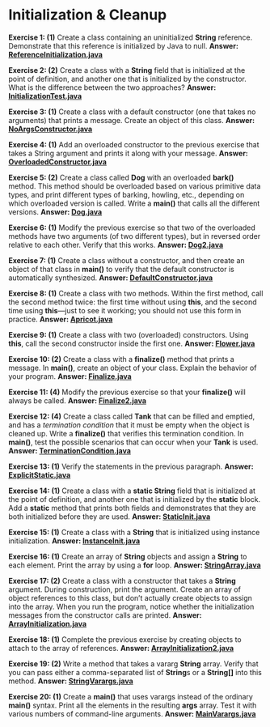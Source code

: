 # Initialization & Cleanup

**Exercise 1: (1)** Create a class containing an uninitialized **String**
reference. Demonstrate that this reference is initialized by Java to null.
**Answer: [ReferenceInitialization.java](src/main/java/ReferenceInitialization.java)**

**Exercise 2: (2)** Create a class with a **String** field that 
is initialized at the point of definition, and another one that 
is initialized by the constructor. What is the difference between the two approaches?
**Answer: [InitializationTest.java](src/main/java/InitializationTest.java)**

**Exercise 3: (1)** Create a class with a default constructor (one that 
takes no arguments) that prints a message. Create an object of this class.
**Answer: [NoArgsConstructor.java](src/main/java/NoArgsConstructor.java)**

**Exercise 4: (1)** Add an overloaded constructor to the previous exercise 
that takes a String argument and prints it along with your message.
**Answer: [OverloadedConstructor.java](src/main/java/OverloadedConstructor.java)**

**Exercise 5: (2)** Create a class called **Dog** with an overloaded 
**bark()** method. This method should be overloaded based on various 
primitive data types, and print different types of barking, howling, etc., 
depending on which overloaded version is called. Write a **main()** 
that calls all the different versions.
**Answer: [Dog.java](src/main/java/Dog.java)**

**Exercise 6: (1)** Modify the previous exercise so that two of the 
overloaded methods have two arguments (of two different types), but 
in reversed order relative to each other. Verify that this works.
**Answer: [Dog2.java](src/main/java/Dog2.java)**

**Exercise 7: (1)** Create a class without a constructor, and then 
create an object of that class in **main()** to verify that 
the default constructor is automatically synthesized.
**Answer: [DefaultConstructor.java](src/main/java/DefaultConstructor.java)**

**Exercise 8: (1)** Create a class with two methods. Within the first method, 
call the second method twice: the first time without using **this**, 
and the second time using **this**—just to see it working; 
you should not use this form in practice.
**Answer: [Apricot.java](src/main/java/Apricot.java)**

**Exercise 9: (1)** Create a class with two (overloaded) constructors. 
Using **this**, call the second constructor inside the first one.
**Answer: [Flower.java](src/main/java/Flower.java)**

**Exercise 10: (2)** Create a class with a **finalize()** method 
that prints a message. In **main()**, create an object of your class. 
Explain the behavior of your program.
**Answer: [Finalize.java](src/main/java/Finalize.java)**

**Exercise 11: (4)** Modify the previous exercise so that your **finalize()** 
will always be called.
**Answer: [Finalize2.java](src/main/java/Finalize2.java)**

**Exercise 12: (4)** Create a class called **Tank** that can be filled 
and emptied, and has a _termination condition_ that it must be empty 
when the object is cleaned up. Write a **finalize()** that verifies 
this termination condition. In **main()**, test the possible scenarios 
that can occur when your **Tank** is used.
**Answer: [TerminationCondition.java](src/main/java/TerminationCondition.java)**

**Exercise 13: (1)** Verify the statements in the previous paragraph.
**Answer: [ExplicitStatic.java](src/main/java/ExplicitStatic.java)**

**Exercise 14: (1)** Create a class with a **static String** field 
that is initialized at the point of definition, and another one that 
is initialized by the **static** block. Add a **static** method that prints 
both fields and demonstrates that they are both initialized before they are used.
**Answer: [StaticInit.java](src/main/java/StaticInit.java)**

**Exercise 15: (1)** Create a class with a **String** that is initialized 
using instance initialization.
**Answer: [InstanceInit.java](src/main/java/InstanceInit.java)**

**Exercise 16: (1)** Create an array of **String** objects and 
assign a **String** to each element. Print the array by using a **for** loop.
**Answer: [StringArray.java](src/main/java/StringArray.java)**

**Exercise 17: (2)** Create a class with a constructor that takes a 
**String** argument. During construction, print the argument. 
Create an array of object references to this class, but don’t actually 
create objects to assign into the array. When you run the program, notice 
whether the initialization messages from the constructor calls are printed.
**Answer: [ArrayInitialization.java](src/main/java/ArrayInitialization.java)**

**Exercise 18: (1)** Complete the previous exercise by creating objects 
to attach to the array of references.
**Answer: [ArrayInitialization2.java](src/main/java/ArrayInitialization2.java)**

**Exercise 19: (2)** Write a method that takes a vararg **String** array. 
Verify that you can pass either a comma-separated list of **String**s or 
a **String[]** into this method.
**Answer: [StringVarargs.java](src/main/java/StringVarargs.java)**

**Exercise 20: (1)** Create a **main()** that uses varargs instead of 
the ordinary **main()** syntax. Print all the elements in the resulting 
**args** array. Test it with various numbers of command-line arguments.
**Answer: [MainVarargs.java](src/main/java/MainVarargs.java)**
